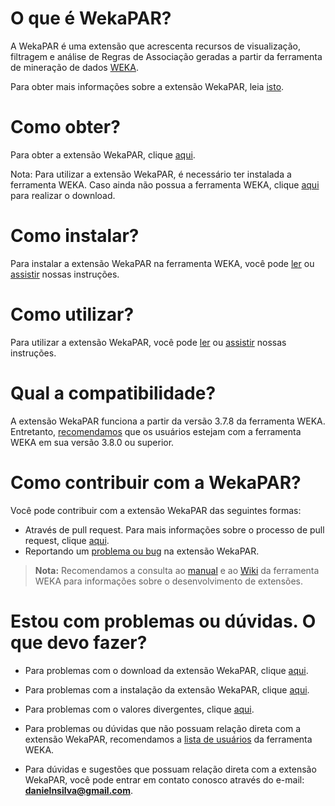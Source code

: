 # **O que é WekaPAR?**
A WekaPAR é uma extensão que acrescenta recursos de visualização, filtragem e análise de Regras de Associação geradas a partir da ferramenta de mineração de dados [WEKA](http://www.cs.waikato.ac.nz/ml/weka/).

Para obter mais informações sobre a extensão WekaPAR, leia [isto](https://github.com/djhodison/dev/blob/master/README.md#o-que-é-wekapar).

# **Como obter?**
Para obter a extensão WekaPAR, clique [aqui](https://github.com/).

Nota: Para utilizar a extensão WekaPAR, é necessário ter instalada a ferramenta WEKA.
Caso ainda não possua a ferramenta WEKA, clique [aqui](http://www.cs.waikato.ac.nz/ml/weka/downloading.html) para realizar o download.

# **Como instalar?**
Para instalar a extensão WekaPAR na ferramenta WEKA, você pode [ler](https://github.com/) ou [assistir](https://github.com/) nossas instruções.

# **Como utilizar?**
Para utilizar a extensão WekaPAR, você pode [ler](https://github.com/) ou [assistir](https://github.com/) nossas instruções.

# **Qual a compatibilidade?**
A extensão WekaPAR funciona a partir da versão 3.7.8 da ferramenta WEKA. Entretanto, [recomendamos](https://github.com/) que os usuários estejam com a ferramenta WEKA em sua versão 3.8.0 ou superior.

# **Como contribuir com a WekaPAR?**
Você pode contribuir com a extensão WekaPAR das seguintes formas:
* Através de pull request. Para mais informações sobre o processo de pull request, clique [aqui](https://github.com/). 
* Reportando um [problema ou bug](https://github.com/) na extensão WekaPAR.

> **Nota:** Recomendamos a consulta ao [manual](https://sourceforge.net/projects/weka/files/documentation/3.8.x/WekaManual-3-8-0.pdf/download?use_mirror=ufpr&download=) e ao [Wiki](http://weka.wikispaces.com/) da ferramenta WEKA para informações sobre o desenvolvimento de extensões.

# **Estou com problemas ou dúvidas. O que devo fazer?**
* Para problemas com o download da extensão WekaPAR, clique [aqui](https://github.com/).

* Para problemas com a instalação da extensão WekaPAR, clique [aqui](https://github.com/).

* Para problemas com o valores divergentes, clique [aqui](https://github.com/).

* Para problemas ou dúvidas que não possuam relação direta com a extensão WekaPAR, recomendamos a [lista de usuários](https://list.waikato.ac.nz/mailman/listinfo/wekalist) da ferramenta WEKA.

* Para dúvidas e sugestões que possuam relação direta com a extensão WekaPAR, você pode entrar em contato conosco através do e-mail: **danielnsilva@gmail.com**.

